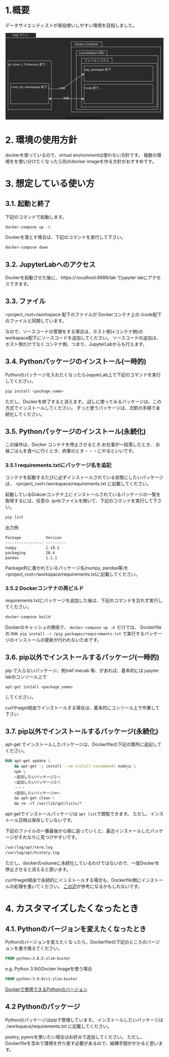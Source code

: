 # 1.概要
データサイエンティストが普段使いしやすい環境を目指しました。

![概要図](diagram.svg)

# 2. 環境の使用方針

dockerを使っているので、virtual environmentは使わない方針です。
複数の環境をを使い分けたくなったら別のdocker imageを作る方針がおすすめです。

# 3. 想定している使い方

## 3.1. 起動と終了
下記のコマンドで起動します。
```bash
docker-compose up -d
```

Dockerを落とす場合は、下記のコマンドを実行して下さい。
```bash
docker-compose down
```

## 3.2. JupyterLabへのアクセス
Dockerを起動させた後に、
https://:localhost:8888/lab でjupyter labにアクセスできます。

## 3.3. ファイル
<project_root>/workspace 配下のファイルが
Dockerコンテナ上の /code配下のファイルと同期しています。

なので、ソースコードの管理をする場合は、ホスト側(≠コンテナ側)の
workspace配下にソースコードを追加してください。
ソースコードの追加は、ホスト側だけでなくコンテナ側、つまり、JupyterLabからも行えます。

## 3.4. Pythonパッケージのインストール(一時的)
Pythonのパッケージを入れたくなったらJupyerLab上で下記のコマンドを実行してください。
``` bash
pip install <package_name>
```
ただし、Dockerを終了すると消えます。
試しに使ってみるパッケージは、この方式でインストールしてください。
ずっと使うパッケージは、次節の手順で永続化してください。

## 3.5. Pythonパッケージのインストール(永続化)

この操作は、Docker コンテナを停止させるとき:お仕事が一段落したとき、
お昼ごはんを食べに行くとき、終業のとき・・・にやるといいです。

### 3.5.1 requirements.txtにパッケージ名を追記
コンテナを起動するたびに必ずインストールされている状態にしたいパッケージは、
<project_root>/workspace/requirements.txt に記載してください。

起動しているDokcerコンテナ上にインストールされているパッケージの一覧を
取得するには、任意の .ipnbファイルを開いて、下記のコマンドを実行して下さい。
```bash
pip list
```
出力例
```
Package           Version
----------------- ---------
numpy             1.19.1
packaging         20.4
pandas            1.1.1
```
Package列に書かれているパッケージ名(numpy, pandas等)を
<project_root>/workspace/requirements.txtに記載してください。


### 3.5.2 Dockerコンテナの再ビルド
requirements.txtにパッケージを追加した後は、下記のコマンドを忘れず実行してください。
```bash
docker-compose build
```
Dockerのキャッシュの関係で、
```docker-compose up -d ```だけでは、
Dockerfileの
```RUN pip install -r /pip_packages/requirements.txt```
で実行するパッケージのインストールの更新が行われないためです。

## 3.6. pip以外でインストールするパッケージ(一時的)
pip で入らないパッケージ、例)nkf mecab 等、があれば、基本的には
jupyter labのコンソール上で
```
apt-get install <package_name>
```
してください。

curlやwget経由でインストールする場合は、基本的にコンソール上で作業して下さい


## 3.7. pip以外でインストールするパッケージ(永続化)

apt-get でインストールしたパッケージは、Dockerfileの下記の箇所に追記してください。

```Dockerfile
RUN apt-get update \
    && apt-get -y install --no-install-recommends nodejs \
    npm \
    <追加したいパッケージ1>\
    <追加したいパッケージ2>\
    ・・・
    <追加したいパッケージn>\
    && apt-get clean \
    && rm -rf /var/lib/apt/lists/*
```
apt-getでインストールパッケージは
```apt list```で閲覧できます。
ただし、インストール日時は保存していないです。

下記のファイルの一番最後から順に追っていくと、最近インストールしたパッケージがそれなりに見つけやすいです。
```bash
/var/log/apt/term.log
/var/log/apt/history.log
```
ただし、dockerのvolumeに永続化しているわけではないので、一度Dockerを停止させると消えると思います。


curlやwget経由で永続的にインストールする場合も、Dockerfile側にインストールの処理を書いてください。
[この辺](https://github.com/arrowkato/nlp_docker/blob/master/Dockerfile)が参考になるかもしれないです。

# 4. カスタマイズしたくなったとき

## 4.1. Pythonのバージョンを変えたくなったとき
Pythonのバージョンを変えたくなったら、Dockerfileの下記のところのバージョンを書き換えてください。
```dockerfile
FROM python:3.8.5-slim-buster
```

e.g. Python 3.9のDocker Imageを使う場合
```dockerfile
FROM python:3.9.0rc1-slim-buster
```

[Dockerで使用できるPythonのバージョン](https://hub.docker.com/_/python?tab=description)


## 4.2 Pythonのパッケージ
Pythonのパッケージはpipで管理しています。
インストールしたいパッケージは ./workspace/requirements.txt に記載してください。

poetry, pyenvを使いたい場合はお好みで追加してください。
ただし、Dockerfileを含めて環境を作り直す必要があるので、結構手間がかかると思います。



